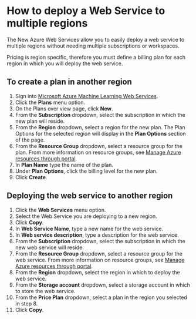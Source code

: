<properties
    pageTitle="How to deploy a Web Service to multiple regions | Microsoft Azure"
    description="Steps to deploy (Copy) a New Web Service to other regions."
    services="machine-learning"
    documentationCenter=""
    authors="vDonGlover"
    manager="raymondl"
    editor="cgronlun"/>

<tags
    ms.service="machine-learning"
    ms.workload="data-services"
    ms.tgt_pltfrm="na"
    ms.devlang="na"
    ms.topic="article"
    ms.date="10/05/2016"
    ms.author="v-donglo"/>

# <a name="how-to-deploy-a-web-service-to-multiple-regions"></a>How to deploy a Web Service to multiple regions

The New Azure Web Services allow you to easily deploy a web service to multiple regions without needing multiple subscriptions or workspaces. 

Pricing is region specific, therefore you must define a billing plan for each region in which you will deploy the web service.

## <a name="to-create-a-plan-in-another-region"></a>To create a plan in another region

1. Sign into [Microsoft Azure Machine Learning Web Services](https://services.azureml.net/).
2. Click the **Plans** menu option.
3. On the Plans over view page, click **New**.
4. From the **Subscription** dropdown, select the subscription in which the new plan will reside.
5. From the **Region** dropdown, select a region for the new plan. The Plan Options for the selected region will display in the **Plan Options** section of the page.
6. From the **Resource Group** dropdown, select a resource group for the plan. From more information on resource groups, see [Manage Azure resources through portal](../azure-portal/resource-group-portal.md).
7. In **Plan Name** type the name of the plan.
8. Under **Plan Options**, click the billing level for the new plan.
9. Click **Create**.


## <a name="deploying-the-web-service-to-another-region"></a>Deploying the web service to another region

1. Click the **Web Services** menu option.
2. Select the Web Service you are deploying to a new region.
3. Click **Copy**.
4. In **Web Service Name**, type a new name for the web service.
5. In **Web service description**, type a description for the web service.
6. From the **Subscription** dropdown, select the subscription in which the new web service will reside.
7. From the **Resource Group** dropdown, select a resource group for the web service. From more information on resource groups, see [Manage Azure resources through portal](../azure-portal/resource-group-portal.md).
8. From the **Region** dropdown, select the region in which to deploy the web service.
9. From the **Storage account** dropdown, select a storage account in which to store the web service.
10. From the **Price Plan** dropdown, select a plan in the region you selected in step 8.
11. Click **Copy**.

